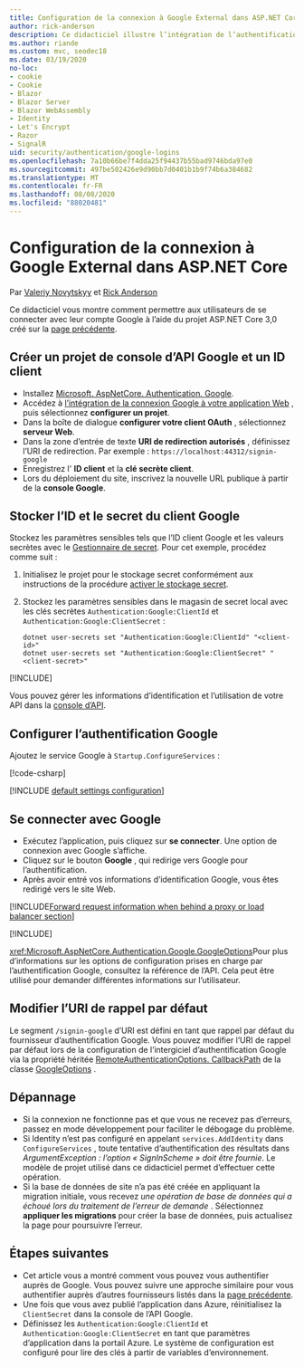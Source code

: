 ```yaml
---
title: Configuration de la connexion à Google External dans ASP.NET Core
author: rick-anderson
description: Ce didacticiel illustre l’intégration de l’authentification utilisateur de compte Google dans une application ASP.NET Core existante.
ms.author: riande
ms.custom: mvc, seodec18
ms.date: 03/19/2020
no-loc:
- cookie
- Cookie
- Blazor
- Blazor Server
- Blazor WebAssembly
- Identity
- Let's Encrypt
- Razor
- SignalR
uid: security/authentication/google-logins
ms.openlocfilehash: 7a10b66be7f4dda25f94437b55bad9746bda97e0
ms.sourcegitcommit: 497be502426e9d90bb7d0401b1b9f74b6a384682
ms.translationtype: MT
ms.contentlocale: fr-FR
ms.lasthandoff: 08/08/2020
ms.locfileid: "88020481"
---
```

# <a name="google-external-login-setup-in-aspnet-core"></a>Configuration de la connexion à Google External dans ASP.NET Core

Par [Valeriy Novytskyy](https://github.com/01binary) et [Rick Anderson](https://twitter.com/RickAndMSFT)

Ce didacticiel vous montre comment permettre aux utilisateurs de se connecter avec leur compte Google à l’aide du projet ASP.NET Core 3,0 créé sur la [page précédente](xref:security/authentication/social/index).

## <a name="create-a-google-api-console-project-and-client-id"></a>Créer un projet de console d’API Google et un ID client

* Installez [Microsoft. AspNetCore. Authentication. Google](https://www.nuget.org/packages/Microsoft.AspNetCore.Authentication.Google).
* Accédez à [l’intégration de la connexion Google à votre application Web](https://developers.google.com/identity/sign-in/web/sign-in) , puis sélectionnez **configurer un projet**.
* Dans la boîte de dialogue **configurer votre client OAuth** , sélectionnez **serveur Web**.
* Dans la zone d’entrée de texte **URI de redirection autorisés** , définissez l’URI de redirection. Par exemple : `https://localhost:44312/signin-google`
* Enregistrez l' **ID client** et la **clé secrète client**.
* Lors du déploiement du site, inscrivez la nouvelle URL publique à partir de la **console Google**.

## <a name="store-the-google-client-id-and-secret"></a>Stocker l’ID et le secret du client Google

Stockez les paramètres sensibles tels que l’ID client Google et les valeurs secrètes avec le [Gestionnaire de secret](xref:security/app-secrets). Pour cet exemple, procédez comme suit :

1. Initialisez le projet pour le stockage secret conformément aux instructions de la procédure [activer le stockage secret](xref:security/app-secrets#enable-secret-storage).
1. Stockez les paramètres sensibles dans le magasin de secret local avec les clés secrètes `Authentication:Google:ClientId` et `Authentication:Google:ClientSecret` :

    ```dotnetcli
    dotnet user-secrets set "Authentication:Google:ClientId" "<client-id>"
    dotnet user-secrets set "Authentication:Google:ClientSecret" "<client-secret>"
    ```

[!INCLUDE[](~/includes/environmentVarableColon.md)]

Vous pouvez gérer les informations d’identification et l’utilisation de votre API dans la [console d’API](https://console.developers.google.com/apis/dashboard).

## <a name="configure-google-authentication"></a>Configurer l’authentification Google

Ajoutez le service Google à `Startup.ConfigureServices` :

[!code-csharp[](~/security/authentication/social/social-code/3.x/StartupGoogle3x.cs?highlight=11-19)]

[!INCLUDE [default settings configuration](includes/default-settings2-2.md)]

## <a name="sign-in-with-google"></a>Se connecter avec Google

* Exécutez l’application, puis cliquez sur **se connecter**. Une option de connexion avec Google s’affiche.
* Cliquez sur le bouton **Google** , qui redirige vers Google pour l’authentification.
* Après avoir entré vos informations d’identification Google, vous êtes redirigé vers le site Web.

[!INCLUDE[Forward request information when behind a proxy or load balancer section](includes/forwarded-headers-middleware.md)]

[!INCLUDE[](includes/chain-auth-providers.md)]

<xref:Microsoft.AspNetCore.Authentication.Google.GoogleOptions>Pour plus d’informations sur les options de configuration prises en charge par l’authentification Google, consultez la référence de l’API. Cela peut être utilisé pour demander différentes informations sur l’utilisateur.

## <a name="change-the-default-callback-uri"></a>Modifier l’URI de rappel par défaut

Le segment `/signin-google` d’URI est défini en tant que rappel par défaut du fournisseur d’authentification Google. Vous pouvez modifier l’URI de rappel par défaut lors de la configuration de l’intergiciel d’authentification Google via la propriété héritée [RemoteAuthenticationOptions. CallbackPath](/dotnet/api/microsoft.aspnetcore.authentication.remoteauthenticationoptions.callbackpath) de la classe [GoogleOptions](/dotnet/api/microsoft.aspnetcore.authentication.google.googleoptions) .

## <a name="troubleshooting"></a>Dépannage

* Si la connexion ne fonctionne pas et que vous ne recevez pas d’erreurs, passez en mode développement pour faciliter le débogage du problème.
* Si Identity n’est pas configuré en appelant `services.AddIdentity` dans `ConfigureServices` , toute tentative d’authentification des résultats dans *ArgumentException : l’option « SignInScheme » doit être fournie*. Le modèle de projet utilisé dans ce didacticiel permet d’effectuer cette opération.
* Si la base de données de site n’a pas été créée en appliquant la migration initiale, vous recevez *une opération de base de données qui a échoué lors du traitement de l’erreur de demande* . Sélectionnez **appliquer les migrations** pour créer la base de données, puis actualisez la page pour poursuivre l’erreur.

## <a name="next-steps"></a>Étapes suivantes

* Cet article vous a montré comment vous pouvez vous authentifier auprès de Google. Vous pouvez suivre une approche similaire pour vous authentifier auprès d’autres fournisseurs listés dans la [page précédente](xref:security/authentication/social/index).
* Une fois que vous avez publié l’application dans Azure, réinitialisez la `ClientSecret` dans la console de l’API Google.
* Définissez les `Authentication:Google:ClientId` et `Authentication:Google:ClientSecret` en tant que paramètres d’application dans la portail Azure. Le système de configuration est configuré pour lire des clés à partir de variables d’environnement.
